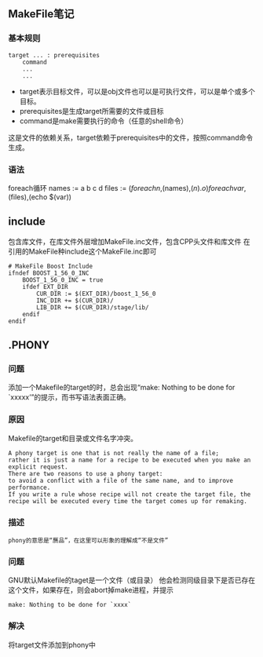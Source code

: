 ## MakeFile笔记

### 基本规则
```
target ... : prerequisites
	command
	...
	...
```
- target表示目标文件，可以是obj文件也可以是可执行文件，可以是单个或多个目标。
- prerequisites是生成target所需要的文件或目标
- command是make需要执行的命令（任意的shell命令）

这是文件的依赖关系，target依赖于prerequisites中的文件，按照command命令生成。

### 语法
foreach循环
names := a b c d
files := $(foreach n,$(names),$(n).o)
foreach var,$(files),(echo $(var))

## include
包含库文件，在库文件外层增加MakeFile.inc文件，包含CPP头文件和库文件
在引用的MakeFile种include这个MakeFile.inc即可
```
# MakeFile Boost Include
ifndef BOOST_1_56_0_INC
	BOOST_1_56_0_INC = true
	ifdef EXT_DIR
		CUR_DIR := $(EXT_DIR)/boost_1_56_0
		INC_DIR += $(CUR_DIR)/
		LIB_DIR += $(CUR_DIR)/stage/lib/
	endif
endif
```

## .PHONY
### 问题
添加一个Makefile的target的时，总会出现“make: Nothing to be done for `xxxxx’”的提示，而书写语法表面正确。
### 原因
Makefile的target和目录或文件名字冲突。
```
A phony target is one that is not really the name of a file;
rather it is just a name for a recipe to be executed when you make an explicit request.
There are two reasons to use a phony target:
to avoid a conflict with a file of the same name, and to improve performance.
If you write a rule whose recipe will not create the target file, the recipe will be executed every time the target comes up for remaking.
```
### 描述
```phony的意思是“赝品”，在这里可以形象的理解成“不是文件”```
### 问题
GNU默认Makefile的taget是一个文件（或目录）
他会检测同级目录下是否已存在这个文件，如果存在，则会abort掉make进程，并提示
```
make: Nothing to be done for `xxxx`
```
### 解决
将target文件添加到phony中

